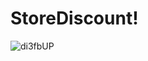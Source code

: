 # StoreDiscount!

![di3fbUP](https://user-images.githubusercontent.com/16141845/213357640-2bb2a7c1-c661-4f06-b143-9679a11e7d11.gif)
